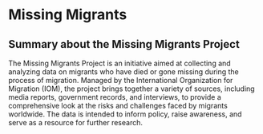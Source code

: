 # Missing Migrants

## Summary about the Missing Migrants Project
The Missing Migrants Project is an initiative aimed at collecting and analyzing data on migrants who have died or gone missing during the process of migration. Managed by the International Organization for Migration (IOM), the project brings together a variety of sources, including media reports, government records, and interviews, to provide a comprehensive look at the risks and challenges faced by migrants worldwide. The data is intended to inform policy, raise awareness, and serve as a resource for further research.
